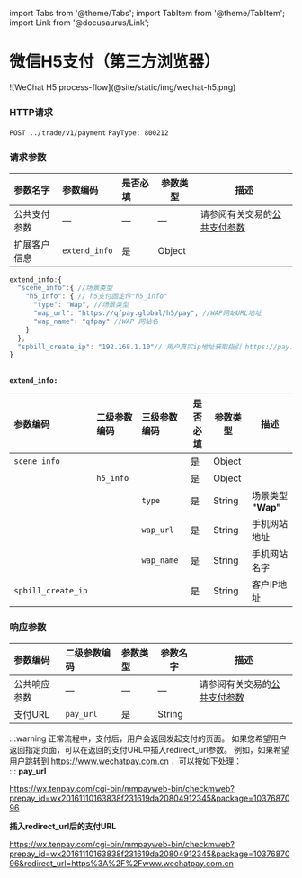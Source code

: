 import Tabs from '@theme/Tabs';
import TabItem from '@theme/TabItem';
import Link from '@docusaurus/Link';

# 微信H5支付（第三方浏览器）

<Link href="/img/wechat-h5.png" target="_blank">![WeChat H5 process-flow](@site/static/img/wechat-h5.png)</Link>

### HTTP请求

`POST ../trade/v1/payment` `PayType: 800212`

### 请求参数

|参数名字 | 参数编码  | 是否必填| 参数类型 | 描述 |
|:----    |:---|:----- |-----   |-----   |
|公共支付参数 |—  |— |—  | 请参阅有关交易的[公共支付参数](/docs/preparation/paycode#支付API端点) |
|扩展客户信息|`extend_info`|是|Object||

```js
extend_info:{
  "scene_info":{ //场景类型
    "h5_info": { // h5支付固定传"h5_info"
      "type": "Wap", //场景类型
      "wap_url": "https://qfpay.global/h5/pay", //WAP网站URL地址
      "wap_name": "qfpay" //WAP 网站名
    }              
  },
  "spbill_create_ip": "192.168.1.10"// 用户真实ip地址获取指引 https://pay.weixin.qq.com/wiki/doc/api/H5.php?chapter=15_5
}
```

<br/> **`extend_info:`**  <br/>

|参数编码|  二级参数编码 | 三级参数编码 | 是否必填| 参数类型 | 描述 |
|:----    |:---|:----- |-----   |-----  |-----   |
|`scene_info`|||是|Object||
||`h5_info`||是|Object||
|||`type`|是|String|场景类型 **"Wap"**|
|||`wap_url`|是|String|手机网站地址|
|||`wap_name`|是|String|手机网站名字|
|`spbill_create_ip`|||是|String|客户IP地址|

### 响应参数

|参数编码| 二级参数编码| 参数类型| 参数名字|描述|
|:----    |:---|:----- |-----   |----   |
|公共响应参数    |—  |— |—  | 请参阅有关交易的[公共支付参数](/docs/preparation/paycode#支付API端点) |
|支付URL|`pay_url`|是|String||

:::warning
正常流程中，支付后，用户会返回发起支付的页面。 如果您希望用户返回指定页面，可以在返回的支付URL中插入redirect_url参数。 例如，如果希望用户跳转到 https://www.wechatpay.com.cn ，可以按如下处理： <br/>
:::
**pay_url** <br/>

https://wx.tenpay.com/cgi-bin/mmpayweb-bin/checkmweb?prepay_id=wx20161110163838f231619da20804912345&package=1037687096 <br/>

**插入redirect_url后的支付URL** <br/>

https://wx.tenpay.com/cgi-bin/mmpayweb-bin/checkmweb?prepay_id=wx20161110163838f231619da20804912345&package=1037687096&redirect_url=https%3A%2F%2Fwww.wechatpay.com.cn
